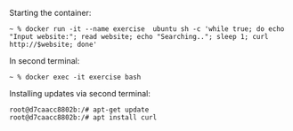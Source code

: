 Starting the container:
````
~ % docker run -it --name exercise  ubuntu sh -c 'while true; do echo "Input website:"; read website; echo "Searching.."; sleep 1; curl http://$website; done' 
````
In second terminal:
````
~ % docker exec -it exercise bash
````
Installing updates via second terminal:
````
root@d7caacc8802b:/# apt-get update
root@d7caacc8802b:/# apt install curl
````
